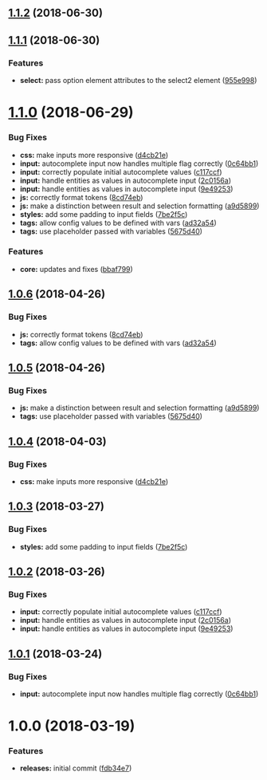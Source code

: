 <a name="1.1.2"></a>
## [1.1.2](https://github.com/hypeJunctionPro/Elgg3-hypeAutocomplete/compare/1.1.1...1.1.2) (2018-06-30)



<a name="1.1.1"></a>
## [1.1.1](https://github.com/hypeJunctionPro/Elgg3-hypeAutocomplete/compare/1.1.0...1.1.1) (2018-06-30)


### Features

* **select:** pass option element attributes to the select2 element ([955e998](https://github.com/hypeJunctionPro/Elgg3-hypeAutocomplete/commit/955e998))



<a name="1.1.0"></a>
# [1.1.0](https://github.com/hypeJunctionPro/Elgg3-hypeAutocomplete/compare/1.0.0...1.1.0) (2018-06-29)


### Bug Fixes

* **css:** make inputs more responsive ([d4cb21e](https://github.com/hypeJunctionPro/Elgg3-hypeAutocomplete/commit/d4cb21e))
* **input:** autocomplete input now handles multiple flag correctly ([0c64bb1](https://github.com/hypeJunctionPro/Elgg3-hypeAutocomplete/commit/0c64bb1))
* **input:** correctly populate initial autocomplete values ([c117ccf](https://github.com/hypeJunctionPro/Elgg3-hypeAutocomplete/commit/c117ccf))
* **input:** handle entities as values in autocomplete input ([2c0156a](https://github.com/hypeJunctionPro/Elgg3-hypeAutocomplete/commit/2c0156a))
* **input:** handle entities as values in autocomplete input ([9e49253](https://github.com/hypeJunctionPro/Elgg3-hypeAutocomplete/commit/9e49253))
* **js:** correctly format tokens ([8cd74eb](https://github.com/hypeJunctionPro/Elgg3-hypeAutocomplete/commit/8cd74eb))
* **js:** make a distinction between result and selection formatting ([a9d5899](https://github.com/hypeJunctionPro/Elgg3-hypeAutocomplete/commit/a9d5899))
* **styles:** add some padding to input fields ([7be2f5c](https://github.com/hypeJunctionPro/Elgg3-hypeAutocomplete/commit/7be2f5c))
* **tags:** allow config values to be defined with vars ([ad32a54](https://github.com/hypeJunctionPro/Elgg3-hypeAutocomplete/commit/ad32a54))
* **tags:** use placeholder passed with variables ([5675d40](https://github.com/hypeJunctionPro/Elgg3-hypeAutocomplete/commit/5675d40))


### Features

* **core:** updates and fixes ([bbaf799](https://github.com/hypeJunctionPro/Elgg3-hypeAutocomplete/commit/bbaf799))



<a name="1.0.6"></a>
## [1.0.6](https://github.com/hypeJunctionPro/Elgg3-hypeAutocomplete/compare/1.0.5...1.0.6) (2018-04-26)


### Bug Fixes

* **js:** correctly format tokens ([8cd74eb](https://github.com/hypeJunctionPro/Elgg3-hypeAutocomplete/commit/8cd74eb))
* **tags:** allow config values to be defined with vars ([ad32a54](https://github.com/hypeJunctionPro/Elgg3-hypeAutocomplete/commit/ad32a54))



<a name="1.0.5"></a>
## [1.0.5](https://github.com/hypeJunctionPro/Elgg3-hypeAutocomplete/compare/1.0.4...1.0.5) (2018-04-26)


### Bug Fixes

* **js:** make a distinction between result and selection formatting ([a9d5899](https://github.com/hypeJunctionPro/Elgg3-hypeAutocomplete/commit/a9d5899))
* **tags:** use placeholder passed with variables ([5675d40](https://github.com/hypeJunctionPro/Elgg3-hypeAutocomplete/commit/5675d40))



<a name="1.0.4"></a>
## [1.0.4](https://github.com/hypeJunctionPro/Elgg3-hypeAutocomplete/compare/1.0.3...1.0.4) (2018-04-03)


### Bug Fixes

* **css:** make inputs more responsive ([d4cb21e](https://github.com/hypeJunctionPro/Elgg3-hypeAutocomplete/commit/d4cb21e))



<a name="1.0.3"></a>
## [1.0.3](https://github.com/hypeJunctionPro/Elgg3-hypeAutocomplete/compare/1.0.2...1.0.3) (2018-03-27)


### Bug Fixes

* **styles:** add some padding to input fields ([7be2f5c](https://github.com/hypeJunctionPro/Elgg3-hypeAutocomplete/commit/7be2f5c))



<a name="1.0.2"></a>
## [1.0.2](https://github.com/hypeJunctionPro/Elgg3-hypeAutocomplete/compare/1.0.1...1.0.2) (2018-03-26)


### Bug Fixes

* **input:** correctly populate initial autocomplete values ([c117ccf](https://github.com/hypeJunctionPro/Elgg3-hypeAutocomplete/commit/c117ccf))
* **input:** handle entities as values in autocomplete input ([2c0156a](https://github.com/hypeJunctionPro/Elgg3-hypeAutocomplete/commit/2c0156a))
* **input:** handle entities as values in autocomplete input ([9e49253](https://github.com/hypeJunctionPro/Elgg3-hypeAutocomplete/commit/9e49253))



<a name="1.0.1"></a>
## [1.0.1](https://github.com/hypeJunctionPro/Elgg3-hypeAutocomplete/compare/1.0.0...1.0.1) (2018-03-24)


### Bug Fixes

* **input:** autocomplete input now handles multiple flag correctly ([0c64bb1](https://github.com/hypeJunctionPro/Elgg3-hypeAutocomplete/commit/0c64bb1))



<a name="1.0.0"></a>
# 1.0.0 (2018-03-19)


### Features

* **releases:** initial commit ([fdb34e7](https://github.com/hypeJunctionPro/Elgg3-hypeAutocomplete/commit/fdb34e7))



